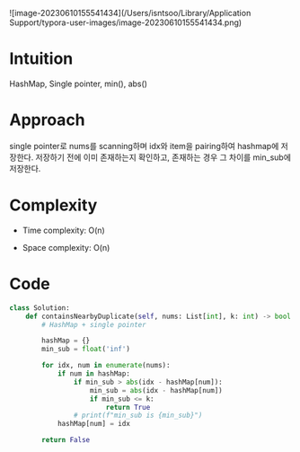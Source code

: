 ![image-20230610155541434](/Users/isntsoo/Library/Application Support/typora-user-images/image-20230610155541434.png)

# Intuition
HashMap, Single pointer, min(), abs()

# Approach
single pointer로 nums를 scanning하며 idx와 item을 pairing하여 hashmap에 저장한다. 저장하기 전에 이미 존재하는지 확인하고, 존재하는 경우 그 차이를 min_sub에 저장한다. 

# Complexity
- Time complexity: O(n)

- Space complexity: O(n)

# Code
```python
class Solution:
    def containsNearbyDuplicate(self, nums: List[int], k: int) -> bool:
        # HashMap + single pointer

        hashMap = {}
        min_sub = float('inf')

        for idx, num in enumerate(nums):
            if num in hashMap:
                if min_sub > abs(idx - hashMap[num]):
                    min_sub = abs(idx - hashMap[num])
                    if min_sub <= k:
                        return True
                # print(f"min_sub is {min_sub}")
            hashMap[num] = idx

        return False

```